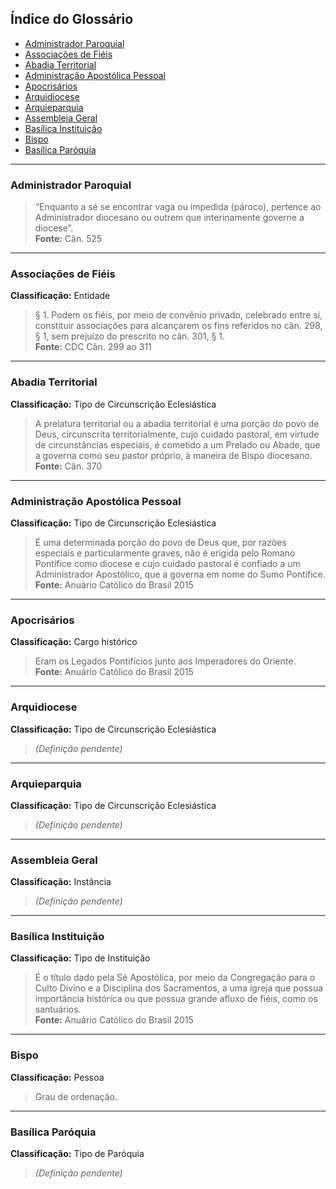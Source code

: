 ## Índice do Glossário

- [Administrador Paroquial](#administrador-paroquial)
- [Associações de Fiéis](#associacoes-de-fieis)
- [Abadia Territorial](#abadia-territorial)
- [Administração Apostólica Pessoal](#administracao-apostolica-pessoal)
- [Apocrisários](#apocrisarios)
- [Arquidiocese](#arquidiocese)
- [Arquieparquia](#arquieparquia)
- [Assembleia Geral](#assembleia-geral)
- [Basílica Instituição](#basilica-instituicao)
- [Bispo](#bispo)
- [Basílica Paróquia](#basilica-paroquia)

---

### Administrador Paroquial

> “Enquanto a sé se encontrar vaga ou impedida (pároco), pertence ao Administrador diocesano ou outrem que interinamente governe a diocese”.  
**Fonte:** Cân. 525

---

### Associações de Fiéis  
**Classificação:** Entidade

> § 1. Podem os fiéis, por meio de convênio privado, celebrado entre si, constituir associações para alcançarem os fins referidos no cân. 298, § 1, sem prejuízo do prescrito no cân. 301, § 1.  
**Fonte:** CDC Cân. 299 ao 311

---

### Abadia Territorial  
**Classificação:** Tipo de Circunscrição Eclesiástica

> A prelatura territorial ou a abadia territorial é uma porção do povo de Deus, circunscrita territorialmente, cujo cuidado pastoral, em virtude de circunstâncias especiais, é cometido a um Prelado ou Abade, que a governa como seu pastor próprio, à maneira de Bispo diocesano.  
**Fonte:** Cân. 370

---

### Administração Apostólica Pessoal  
**Classificação:** Tipo de Circunscrição Eclesiástica

> É uma determinada porção do povo de Deus que, por razões especiais e particularmente graves, não é erigida pelo Romano Pontífice como diocese e cujo cuidado pastoral é confiado a um Administrador Apostólico, que a governa em nome do Sumo Pontífice.  
**Fonte:** Anuário Católico do Brasil 2015

---

### Apocrisários  
**Classificação:** Cargo histórico

> Eram os Legados Pontifícios junto aos Imperadores do Oriente.  
**Fonte:** Anuário Católico do Brasil 2015

---

### Arquidiocese  
**Classificação:** Tipo de Circunscrição Eclesiástica

> *(Definição pendente)*

---

### Arquieparquia  
**Classificação:** Tipo de Circunscrição Eclesiástica

> *(Definição pendente)*

---

### Assembleia Geral  
**Classificação:** Instância

> *(Definição pendente)*

---

### Basílica Instituição  
**Classificação:** Tipo de Instituição

> É o título dado pela Sé Apostólica, por meio da Congregação para o Culto Divino e a Disciplina dos Sacramentos, a uma igreja que possua importância histórica ou que possua grande afluxo de fiéis, como os santuários.  
**Fonte:** Anuário Católico do Brasil 2015

---

### Bispo  
**Classificação:** Pessoa

> Grau de ordenação.

---

### Basílica Paróquia  
**Classificação:** Tipo de Paróquia

> *(Definição pendente)*

